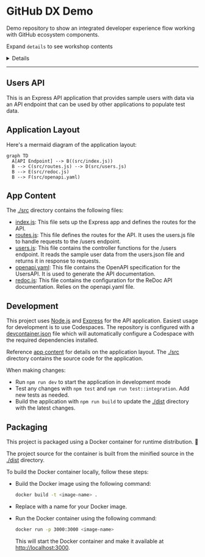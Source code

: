 # GitHub DX Demo

Demo repository to show an integrated developer experience flow working with GitHub ecosystem components.

Expand `details` to see workshop contents

<details>

## TODO

This repository is a work in progress, the following items still need attention

- [ ] Update the README story path to fill out with descriptive instructions for each step
- [ ] Incorporate Actions development into the story path
- [ ] Incorporate CodeQL development into the story path
- [ ] Incorporate Secrets Scanning development into the story path
- [ ] Create an Actions workflow to interact with submitted Issues and PRs
- [ ] Update devcontainer configuration for a streamlined configuration to use with this repository
- [ ] Populate with issue and PR template(s)
- [ ] Create Actions workflows so that this can be a template repository and easily re-used

## Using this Repository

This repository is meant to use for demo purposes.

Story path for this repo (roughly):

- Navigate to the repo and talk about the functionality of it and purpose.  Near the start highlight the devcontainer.json and how it is used to create a codespace.  Launch the codespace and while it is spinning up navigate around the code to show the structure of the repo.
- Open the repo in a codespace and launch the app, show the app running to describe the current data which is present and the associated API docs.
- Create a new issue in the repo to capture an enhancement of adding password and location to the user model
  - **OPTIONAL1** - Create a new issue to dynamically generate the user data
  - **OPTIONAL2** - Create a new issue to add a query parameter to the API to specify the number of users to return
- Show the issue in the project board and move it to the "In Progress" column, take ownership of the issue
- create a branch for the created issue within the open codespace
- Update the openapi.yaml file to add the new fields to the user model
- Update the users.js file to add the new fields to the user data.  While here, add a few more users in the data, using comment prompt for Copilot to help with generating the data.
  - **OPTIONAL1** - Update the users.js file to dynamically generate the data using @faker-js/faker.  This will require adding the faker package to the package.json file and then updating the users.js file to use the faker package to generate the data.
  - **OPTIONAL2** - Update the app to specify the number of users to return in the response.  This will require adding a query parameter to the route and then updating the users.js file to use the query parameter to determine how many users to return.
- commit the changes to the branch and push the branch to the repo, create a PR for the changes.
- Show the Actions which are running as part of the PR and note that the CI check fails due to dist not being up to date.
- Run `npm run build` to update the dist folder and then push the changes to the branch.
- **OPTIONAL-ACTIONS** - Create a new PR action to call testing and build actions in a desired order, rather than running them in parallel.
- Navigate to Repository rules to setup protection rules for the default branch
- Merge the PR, show the actions running and container publishing to GHCR
- Close the issue as completed, destroy codespace

</details>

---

## Users API

This is an Express API application that provides sample users with data via an API endpoint that can be used by other applications to populate test data.

## Application Layout

Here's a mermaid diagram of the application layout:

```mermaid
graph TD
  A[API Endpoint] --> B((src/index.js))
  B --> C(src/routes.js) --> D(src/users.js)
  B --> E(src/redoc.js)
  B --> F(src/openapi.yaml)
```

## App Content

The [./src](./src/) directory contains the following files:

- [index.js](./src/app.js): This file sets up the Express app and defines the routes for the API.
- [routes.js](./src/routes.js): This file defines the routes for the API. It uses the users.js file to handle requests to the /users endpoint.
- [users.js](./src/users.js): This file contains the controller functions for the /users endpoint. It reads the sample user data from the users.json file and returns it in response to requests.
- [openapi.yaml](./src/openapi.yaml): This file contains the OpenAPI specification for the UsersAPI. It is used to generate the API documentation.
- [redoc.js](./src/redoc.js): This file contains the configuration for the ReDoc API documentation.  Relies on the openapi.yaml file.

## Development

This project uses [Node.js](https://nodejs.org/en/) and [Express](https://expressjs.com/) for the API application.  Easiest usage for development is to use Codespaces.  The repository is configured with a [devcontainer.json](./devcontainer.json) file which will automatically configure a Codespace with the required dependencies installed.

Reference [app content](#app-content) for details on the application layout.  The [./src](./src/) directory contains the source code for the application.

When making changes:

- Run `npm run dev` to start the application in development mode
- Test any changes with `npm test` and `npm run test::integration`.  Add new tests as needed.
- Build the application with `npm run build` to update the [./dist](./dist/) directory with the latest changes.

## Packaging

This project is packaged using a Docker container for runtime distribution. :ship:

The project source for the container is built from the minified source in the [./dist](./dist/) directory.

To build the Docker container locally, follow these steps:

- Build the Docker image using the following command:

  ```bash
  docker build -t <image-name> .
  ```

- Replace <image-name> with a name for your Docker image.
- Run the Docker container using the following command:

  ```bash
  docker run -p 3000:3000 <image-name>
  ```

  This will start the Docker container and make it available at [http://localhost:3000](http://localhost:3000).
